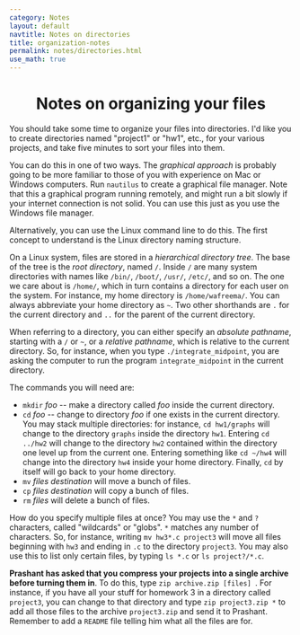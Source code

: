```yaml
---
category: Notes
layout: default
navtitle: Notes on directories
title: organization-notes
permalink: notes/directories.html
use_math: true
---
```


<center><h1>Notes on organizing your files</h1></center>

You should take some time to organize your files into directories. I'd like you to create directories named "project1" or "hw1", etc., for your various projects, and take five minutes to sort your files into them.

You can do this in one of two ways. The *graphical approach* is probably going to be more familiar to those of you with experience on Mac or Windows computers. Run `nautilus` to create a graphical file manager. Note that this a graphical program running remotely, and might 
run a bit slowly if your internet connection is not solid. You can use this just as you use the Windows file manager.

Alternatively, you can use the Linux command line to do this. The first concept to understand is the Linux directory naming structure.

On a Linux system, files are stored in a *hierarchical directory tree*. The base of the tree is the *root directory*, named `/`. Inside `/` are many system directories with names like `/bin/`, `/boot/`, `/usr/`, `/etc/`, and so on. The one we care about is `/home/`, which in turn contains a directory for each user on the system. For instance, my home directory is `/home/wafreema/`. You can always abbreviate your home directory as `~`. Two other shorthands are `.` for the current directory and `..` for the parent of the current directory.

When referring to a directory, you can either specify an *absolute pathname*, starting with a `/` or `~`, or a *relative pathname*, which is relative to the current directory. So, for instance, when you type `./integrate_midpoint`, you are asking the computer to run the program `integrate_midpoint` in the current directory. 


The commands you will need are:

* `mkdir` *foo* -- make a directory called *foo* inside the current directory.
* `cd` *foo* -- change to directory *foo* if one exists in the current directory. You may stack multiple directories: for instance, `cd hw1/graphs` will change to the directory `graphs` inside the directory `hw1`. Entering `cd ../hw2` will change to the directory `hw2` contained within the directory one level up from the current one. Entering something like `cd ~/hw4` will change into the directory `hw4` inside your home directory. Finally, `cd` by itself will go back to your home directory.
* `mv` *files* *destination* will move a bunch of files.
* `cp` *files* *destination* will copy a bunch of files.
* `rm`  *files* will delete a bunch of files.

How do you specify multiple files at once? You may use the `*` and `?` characters, called "wildcards" or "globs". `*` matches any number of characters. So, for instance, writing `mv hw3*.c project3` will move all files beginning with `hw3` and ending in `.c` to the directory `project3`. You may also use this to list only certain files, by typing `ls *.c` or `ls project?/*.c`.

**Prashant has asked that you compress your projects into a single archive before turning them in**. To do this, type `zip archive.zip [files] `. For instance, if you have all your stuff for homework 3 in a directory called `project3`, you can change to that directory and type `zip project3.zip *` to add all those files to the archive `project3.zip` and send it to Prashant. Remember to add a `README` file telling him what all the files are for.

